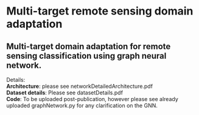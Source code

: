 # Multi-target remote sensing domain adaptation 

## Multi-target domain adaptation for remote sensing classification using graph neural network.


Details: <br/>
**Architecture**: please see networkDetailedArchitecture.pdf <br/>
**Dataset details**: Please see datasetDetails.pdf <br/>
**Code**: To be uploaded post-publication, however please see already uploaded graphNetwork.py for any clarification on the GNN.
